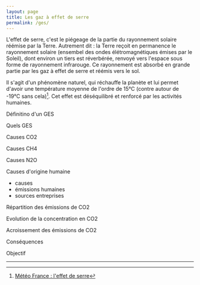 ```yaml
---
layout: page
title: Les gaz à effet de serre
permalink: /ges/
---
```


L'effet de serre, c'est le piégeage de la partie du rayonnement solaire réémise par la Terre. Autrement dit : la Terre reçoit en permanence le rayonnement solaire (ensembel des ondes élétromagnétiques émises par le Soleil), dont environ un tiers est réverbérée, renvoyé vers l'espace sous forme de rayonnement infrarouge. Ce rayonnement est absorbé en grande partie par les gaz à effet de serre et réémis vers le sol.

Il s'agit d'un phénomène naturel, qui réchauffe la planète et lui permet d'avoir une température moyenne de l'ordre de 15°C (contre autour de -19°C sans cela)[^meteo-france]. Cet effet est déséquilibré et renforcé par les activités humaines.



Définitino d'un GES

Quels GES

Causes CO2

Causes CH4

Causes N2O

Causes d'origine humaine

* causes
* émissions humaines
* sources entreprises

Répartition des émissions de CO2

Evolution de la concentration en CO2

Acroissement des émissions de CO2

Conséquences

Objectif


---

[^meteo-france]: [Météo France : l'effet de serre](http://www.meteofrance.fr/climat-passe-et-futur/comprendre-le-climat-mondial/leffet-de-serre-et-autres-mecanismes)

[^]: []()

